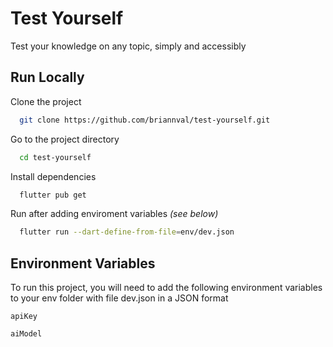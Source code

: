 # Test Yourself

Test your knowledge on any topic, simply and accessibly


## Run Locally

Clone the project

```bash
  git clone https://github.com/briannval/test-yourself.git
```

Go to the project directory

```bash
  cd test-yourself
```

Install dependencies

```bash
  flutter pub get
```

Run after adding enviroment variables *(see below)*

```bash
  flutter run --dart-define-from-file=env/dev.json
```

## Environment Variables

To run this project, you will need to add the following environment variables to your env folder with file dev.json in a JSON format

`apiKey`

`aiModel`

